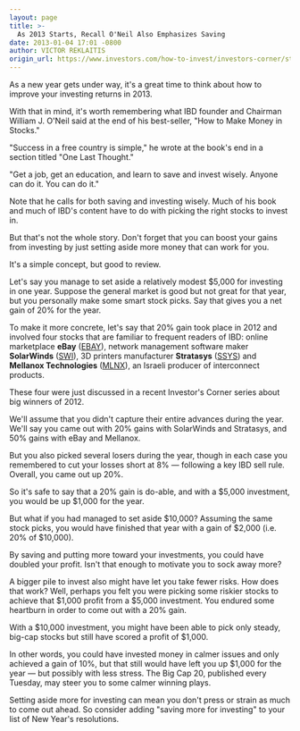 ```yaml
---
layout: page
title: >-
  As 2013 Starts, Recall O'Neil Also Emphasizes Saving
date: 2013-01-04 17:01 -0800
author: VICTOR REKLAITIS
origin_url: https://www.investors.com/how-to-invest/investors-corner/stock-market-more-money-investing-new-year/
---
```


As a new year gets under way, it's a great time to think about how to improve your investing returns in 2013.

With that in mind, it's worth remembering what IBD founder and Chairman William J. O'Neil said at the end of his best-seller, "How to Make Money in Stocks."

"Success in a free country is simple," he wrote at the book's end in a section titled "One Last Thought."

"Get a job, get an education, and learn to save and invest wisely. Anyone can do it. You can do it."

Note that he calls for both saving and investing wisely. Much of his book and much of IBD's content have to do with picking the right stocks to invest in.

But that's not the whole story. Don't forget that you can boost your gains from investing by just setting aside more money that can work for you.

It's a simple concept, but good to review.

Let's say you manage to set aside a relatively modest \$5,000 for investing in one year. Suppose the general market is good but not great for that year, but you personally make some smart stock picks. Say that gives you a net gain of 20% for the year.

To make it more concrete, let's say that 20% gain took place in 2012 and involved four stocks that are familiar to frequent readers of IBD: online marketplace **eBay** ([EBAY](https://research.investors.com/quote.aspx?symbol=EBAY)), network management software maker **SolarWinds** ([SWI](https://research.investors.com/quote.aspx?symbol=SWI)), 3D printers manufacturer **Stratasys** ([SSYS](https://research.investors.com/quote.aspx?symbol=SSYS)) and **Mellanox Technologies** ([MLNX](https://research.investors.com/quote.aspx?symbol=MLNX)), an Israeli producer of interconnect products.

These four were just discussed in a recent Investor's Corner series about big winners of 2012.

We'll assume that you didn't capture their entire advances during the year. We'll say you came out with 20% gains with SolarWinds and Stratasys, and 50% gains with eBay and Mellanox.

But you also picked several losers during the year, though in each case you remembered to cut your losses short at 8% — following a key IBD sell rule. Overall, you came out up 20%.

So it's safe to say that a 20% gain is do-able, and with a \$5,000 investment, you would be up \$1,000 for the year.

But what if you had managed to set aside \$10,000? Assuming the same stock picks, you would have finished that year with a gain of \$2,000 (i.e. 20% of \$10,000).

By saving and putting more toward your investments, you could have doubled your profit. Isn't that enough to motivate you to sock away more?

A bigger pile to invest also might have let you take fewer risks. How does that work? Well, perhaps you felt you were picking some riskier stocks to achieve that \$1,000 profit from a \$5,000 investment. You endured some heartburn in order to come out with a 20% gain.

With a \$10,000 investment, you might have been able to pick only steady, big-cap stocks but still have scored a profit of \$1,000.

In other words, you could have invested money in calmer issues and only achieved a gain of 10%, but that still would have left you up \$1,000 for the year — but possibly with less stress. The Big Cap 20, published every Tuesday, may steer you to some calmer winning plays.

Setting aside more for investing can mean you don't press or strain as much to come out ahead. So consider adding "saving more for investing" to your list of New Year's resolutions.
